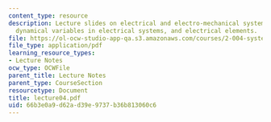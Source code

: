 ```yaml
---
content_type: resource
description: Lecture slides on electrical and electro-mechanical system transfer functions,
  dynamical variables in electrical systems, and electrical elements.
file: https://ol-ocw-studio-app-qa.s3.amazonaws.com/courses/2-004-systems-modeling-and-control-ii-fall-2007/66b3e0a9d62ad39e9737b36b813060c6_lecture04.pdf
file_type: application/pdf
learning_resource_types:
- Lecture Notes
ocw_type: OCWFile
parent_title: Lecture Notes
parent_type: CourseSection
resourcetype: Document
title: lecture04.pdf
uid: 66b3e0a9-d62a-d39e-9737-b36b813060c6
---
```

